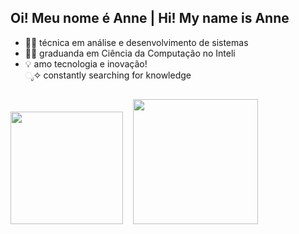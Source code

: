 ## Oi! Meu nome é Anne | Hi! My name is Anne
- 👩‍💻 técnica em análise e desenvolvimento de sistemas
- 👩‍💻 graduanda em Ciência da Computação no Inteli
- 💡 amo tecnologia e inovação! <br>
 ೃ✧ constantly searching for knowledge

##

<div ">
<img height="180em" src="https://rishavanand.github.io/static/images/greetings.gif"> <img> <img> <img> <a href="https://github.com/anneestherlf"><img src="https://github-readme-stats.vercel.app/api/top-langs/?username=anneestherlf&layout=compact&langs_count=7&theme=nightowl" height="200em"/>
</div>

